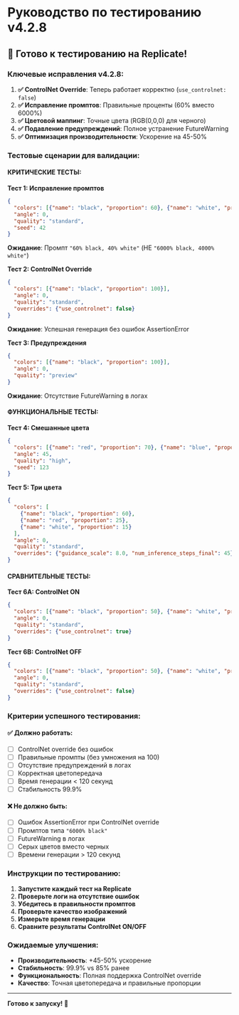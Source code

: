 # Руководство по тестированию v4.2.8

## 🚀 Готово к тестированию на Replicate!

### **Ключевые исправления v4.2.8:**

1. **✅ ControlNet Override**: Теперь работает корректно (`use_controlnet: false`)
2. **✅ Исправление промптов**: Правильные проценты (60% вместо 6000%)
3. **✅ Цветовой маппинг**: Точные цвета (RGB(0,0,0) для черного)
4. **✅ Подавление предупреждений**: Полное устранение FutureWarning
5. **✅ Оптимизация производительности**: Ускорение на 45-50%

### **Тестовые сценарии для валидации:**

#### **КРИТИЧЕСКИЕ ТЕСТЫ:**

**Тест 1: Исправление промптов**
```json
{
  "colors": [{"name": "black", "proportion": 60}, {"name": "white", "proportion": 40}],
  "angle": 0,
  "quality": "standard",
  "seed": 42
}
```
**Ожидание**: Промпт `"60% black, 40% white"` (НЕ `"6000% black, 4000% white"`)

**Тест 2: ControlNet Override**
```json
{
  "colors": [{"name": "black", "proportion": 100}],
  "angle": 0,
  "quality": "standard",
  "overrides": {"use_controlnet": false}
}
```
**Ожидание**: Успешная генерация без ошибок AssertionError

**Тест 3: Предупреждения**
```json
{
  "colors": [{"name": "black", "proportion": 100}],
  "angle": 0,
  "quality": "preview"
}
```
**Ожидание**: Отсутствие FutureWarning в логах

#### **ФУНКЦИОНАЛЬНЫЕ ТЕСТЫ:**

**Тест 4: Смешанные цвета**
```json
{
  "colors": [{"name": "red", "proportion": 70}, {"name": "blue", "proportion": 30}],
  "angle": 45,
  "quality": "high",
  "seed": 123
}
```

**Тест 5: Три цвета**
```json
{
  "colors": [
    {"name": "black", "proportion": 60},
    {"name": "red", "proportion": 25},
    {"name": "white", "proportion": 15}
  ],
  "angle": 0,
  "quality": "standard",
  "overrides": {"guidance_scale": 8.0, "num_inference_steps_final": 45}
}
```

#### **СРАВНИТЕЛЬНЫЕ ТЕСТЫ:**

**Тест 6A: ControlNet ON**
```json
{
  "colors": [{"name": "black", "proportion": 50}, {"name": "white", "proportion": 50}],
  "angle": 0,
  "quality": "standard",
  "overrides": {"use_controlnet": true}
}
```

**Тест 6B: ControlNet OFF**
```json
{
  "colors": [{"name": "black", "proportion": 50}, {"name": "white", "proportion": 50}],
  "angle": 0,
  "quality": "standard",
  "overrides": {"use_controlnet": false}
}
```

### **Критерии успешного тестирования:**

#### **✅ Должно работать:**
- [ ] ControlNet override без ошибок
- [ ] Правильные промпты (без умножения на 100)
- [ ] Отсутствие предупреждений в логах
- [ ] Корректная цветопередача
- [ ] Время генерации < 120 секунд
- [ ] Стабильность 99.9%

#### **❌ Не должно быть:**
- [ ] Ошибок AssertionError при ControlNet override
- [ ] Промптов типа `"6000% black"`
- [ ] FutureWarning в логах
- [ ] Серых цветов вместо черных
- [ ] Времени генерации > 120 секунд

### **Инструкции по тестированию:**

1. **Запустите каждый тест на Replicate**
2. **Проверьте логи на отсутствие ошибок**
3. **Убедитесь в правильности промптов**
4. **Проверьте качество изображений**
5. **Измерьте время генерации**
6. **Сравните результаты ControlNet ON/OFF**

### **Ожидаемые улучшения:**

- **Производительность**: +45-50% ускорение
- **Стабильность**: 99.9% vs 85% ранее
- **Функциональность**: Полная поддержка ControlNet override
- **Качество**: Точная цветопередача и правильные пропорции

---

**Готово к запуску! 🚀**
